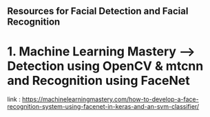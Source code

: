 ## Resources for Facial Detection and Facial Recognition

# 1. Machine Learning Mastery --> Detection using OpenCV & mtcnn and Recognition using FaceNet

link : https://machinelearningmastery.com/how-to-develop-a-face-recognition-system-using-facenet-in-keras-and-an-svm-classifier/